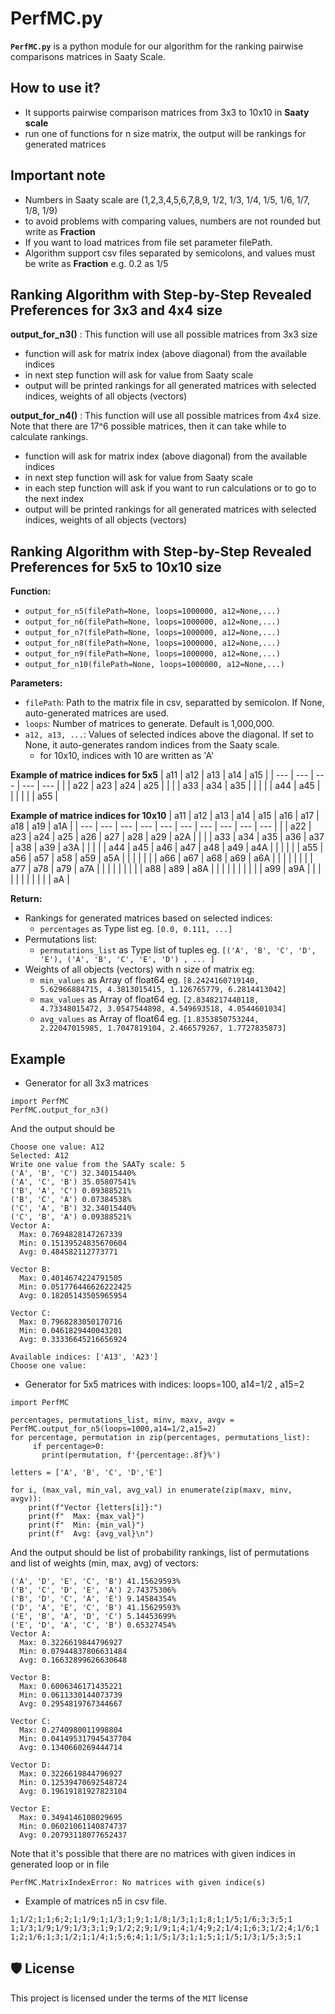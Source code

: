 # PerfMC.py
**`PerfMC.py`** is a python module for our algorithm for the ranking pairwise comparisons matrices in Saaty Scale.

## How to use it?
-	It supports pairwise comparison matrices from 3x3 to 10x10 in **Saaty scale**
-	run one of functions for n size matrix, the output will be rankings for generated matrices

## Important note
-	Numbers in Saaty scale are (1,2,3,4,5,6,7,8,9, 1/2, 1/3, 1/4, 1/5, 1/6, 1/7, 1/8, 1/9)
-	to avoid problems with comparing values, numbers are not rounded but write as **Fraction**
-	If you want to load matrices from file set parameter filePath.
-	Algorithm support csv files separated by semicolons, and values must be write as **Fraction** e.g. 0.2 as 1/5

## Ranking Algorithm with Step-by-Step Revealed Preferences for 3x3 and 4x4 size
**output_for_n3()** : This function will use all possible matrices from 3x3 size
-	function will ask for matrix index (above diagonal) from the available indices
-	in next step function will ask for value from Saaty scale
-	output will be printed rankings for all generated matrices with selected indices, weights of all objects (vectors)

**output_for_n4()** : This function will use all possible matrices from 4x4 size. Note that there are 17^6 possible matrices, then it can take while to calculate rankings.
-	function will ask for matrix index (above diagonal) from the available indices
-	in next step function will ask for value from Saaty scale
-	in each step function will ask if you want to run calculations or to go to the next index
-	output will be printed rankings for all generated matrices with selected indices, weights of all objects (vectors)

## Ranking Algorithm with Step-by-Step Revealed Preferences for 5x5 to 10x10 size
**Function:**
- `output_for_n5(filePath=None, loops=1000000, a12=None,...)`
- `output_for_n6(filePath=None, loops=1000000, a12=None,...)`
- `output_for_n7(filePath=None, loops=1000000, a12=None,...)`
- `output_for_n8(filePath=None, loops=1000000, a12=None,...)`
- `output_for_n9(filePath=None, loops=1000000, a12=None,...)`
- `output_for_n10(filePath=None, loops=1000000, a12=None,...)`

**Parameters:**
- `filePath`: Path to the matrix file in csv, separatted by semicolon. If None, auto-generated matrices are used.
- `loops`: Number of matrices to generate. Default is 1,000,000.
- `a12, a13, ...`: Values of selected indices above the diagonal. If set to None, it auto-generates random indices from the Saaty scale.
  - for 10x10, indices with 10 are written as 'A'

**Example of matrice indices for 5x5**
| a11  | a12 | a13 | a14 | a15 |
| --- | --- | --- | --- | --- |
|      | a22 | a23 | a24 | a25 |
|      |     | a33 | a34 | a35 |
|      |     |     | a44 | a45 |
|      |     |     |     | a55 |

**Example of matrice indices for 10x10**
| a11  | a12 | a13 | a14 | a15 | a16 | a17 | a18 | a19 | a1A |
| --- | --- | --- | --- | --- | --- | --- | --- | --- | --- |
|   | a22 | a23 | a24 | a25 | a26 | a27 | a28 | a29 | a2A |
|   |  | a33 | a34 | a35 | a36 | a37 | a38 | a39 | a3A |
|   |  |  | a44 | a45 | a46 | a47 | a48 | a49 | a4A |
|   |  |  |  | a55 | a56 | a57 | a58 | a59 | a5A |
|   |  |  |  |  | a66 | a67 | a68 | a69 | a6A |
|   |  |  |  |  |  | a77 | a78 | a79 | a7A |
|   |  |  |  |  |  |  | a88 | a89 | a8A |
|   |  |  |  |  |  |  |  | a99 | a9A |
|   |  |  |  |  | |  |  |  | aA |
 
**Return:**
- Rankings for generated matrices based on selected indices:
  - `percentages` as Type list eg. `[0.0, 0.111, ...]`
- Permutations list:
  - `permutations_list` as Type list of tuples eg. `[('A', 'B', 'C', 'D', 'E'), ('A', 'B', 'C', 'E', 'D') , ... ]`
- Weights of all objects (vectors) with n size of matrix eg:
  - `min_values` as Array of float64 eg. `[8.2424160719140, 5.62966884715, 4.3813015415, 1.126765779, 6.2814413042]`
  - `max_values` as Array of float64 eg. `[2.8348217440118, 4.73348015472, 3.0547544898, 4.549693518, 4.0544601034]`
  - `avg_values` as Array of float64 eg. `[1.8353850753244, 2.22047015985, 1.7047819104, 2.466579267, 1.7727835873]`
  
## Example
* Generator for all 3x3 matrices
```
import PerfMC
PerfMC.output_for_n3()
```
And the output should be
```
Choose one value: A12
Selected: A12
Write one value from the SAATy scale: 5
('A', 'B', 'C') 32.34015440%
('A', 'C', 'B') 35.05807541%
('B', 'A', 'C') 0.09388521%
('B', 'C', 'A') 0.07384538%
('C', 'A', 'B') 32.34015440%
('C', 'B', 'A') 0.09388521%
Vector A:
  Max: 0.7694828147267339
  Min: 0.15139524835670604
  Avg: 0.484582112773771

Vector B:
  Max: 0.4014674224791505
  Min: 0.051776446626222425
  Avg: 0.18205143505965954

Vector C:
  Max: 0.7968283050170716
  Min: 0.0461829440043201
  Avg: 0.33336645216656924

Available indices: ['A13', 'A23']
Choose one value: 
```
* Generator for 5x5 matrices with indices: loops=100, a14=1/2 , a15=2
```
import PerfMC

percentages, permutations_list, minv, maxv, avgv = PerfMC.output_for_n5(loops=1000,a14=1/2,a15=2)
for percentage, permutation in zip(percentages, permutations_list):
     if percentage>0:
       print(permutation, f'{percentage:.8f}%')

letters = ['A', 'B', 'C', 'D','E']

for i, (max_val, min_val, avg_val) in enumerate(zip(maxv, minv, avgv)):
    print(f"Vector {letters[i]}:")
    print(f"  Max: {max_val}")
    print(f"  Min: {min_val}")
    print(f"  Avg: {avg_val}\n")

```
And the output should be list of probability rankings, list of permutations and list of weights (min, max, avg) of vectors:
```
('A', 'D', 'E', 'C', 'B') 41.15629593%
('B', 'C', 'D', 'E', 'A') 2.74375306%
('B', 'D', 'C', 'A', 'E') 9.14584354%
('D', 'A', 'E', 'C', 'B') 41.15629593%
('E', 'B', 'A', 'D', 'C') 5.14453699%
('E', 'D', 'A', 'C', 'B') 0.65327454%
Vector A:
  Max: 0.3226619844796927
  Min: 0.07944837806631484
  Avg: 0.16632899626630648

Vector B:
  Max: 0.6006346171435221
  Min: 0.0611330144073739
  Avg: 0.2954819767344667

Vector C:
  Max: 0.2740980011998804
  Min: 0.041495317945437704
  Avg: 0.1340660269444714

Vector D:
  Max: 0.3226619844796927
  Min: 0.12539470692548724
  Avg: 0.19619181927823104

Vector E:
  Max: 0.3494146108029695
  Min: 0.06021061140874737
  Avg: 0.20793118077652437

```
Note that it's possible that there are no matrices with given indices in generated loop or in file
```
PerfMC.MatrixIndexError: No matrices with given indice(s)
```
* Example of matrices n5 in csv file.
```
1;1/2;1;1;6;2;1;1/9;1;1/3;1;9;1;1/8;1/3;1;1;8;1;1/5;1/6;3;3;5;1
1;1/3;1/9;1/9;1/3;3;1;9;1/2;2;9;1/9;1;4;1/4;9;2;1/4;1;6;3;1/2;4;1/6;1
1;2;1/6;1;3;1/2;1;1/4;1;5;6;4;1;1/5;1/3;1;1;5;1;1/5;1/3;1/5;3;5;1
```


## 🛡 License
This project is licensed under the terms of the `MIT` license
